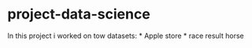 # project-data-science
In this project i worked on tow datasets: * Apple store 
                                          * race result horse 
                                          
 
